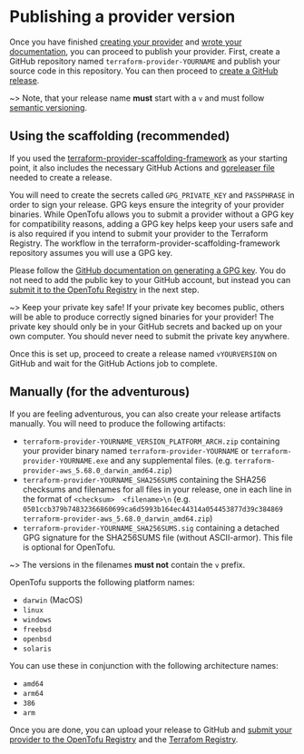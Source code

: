 # Publishing a provider version

Once you have finished [creating your provider](/docs/providers/creating) and [wrote your documentation](/docs/providers/docs), you can proceed to publish your provider. First, create a GitHub repository named `terraform-provider-YOURNAME` and publish your source code in this repository. You can then proceed to [create a GitHub release](https://docs.github.com/en/repositories/releasing-projects-on-github/managing-releases-in-a-repository).

~> Note, that your release name **must** start with a `v` and must follow [semantic versioning](https://semver.org/).

## Using the scaffolding (recommended)

If you used the [terraform-provider-scaffolding-framework](https://github.com/hashicorp/terraform-provider-scaffolding-framework) as your starting point, it also includes the necessary GitHub Actions and [goreleaser file](https://github.com/hashicorp/terraform-provider-scaffolding-framework/blob/main/.goreleaser.yml) needed to create a release.

You will need to create the secrets called `GPG_PRIVATE_KEY` and `PASSPHRASE` in order to sign your release. GPG keys ensure the integrity of your provider binaries. While OpenTofu allows you to submit a provider without a GPG key for compatibility reasons, adding a GPG key helps keep your users safe and is also required if you intend to submit your provider to the Terraform Registry. The workflow in the terraform-provider-scaffolding-framework repository assumes you will use a GPG key.

Please follow the [GitHub documentation on generating a GPG key](https://docs.github.com/en/authentication/managing-commit-signature-verification/generating-a-new-gpg-key). You do not need to add the public key to your GitHub account, but instead you can [submit it to the OpenTofu Registry](/docs/providers/adding) in the next step.

~> Keep your private key safe! If your private key becomes public, others will be able to produce correctly signed binaries for your provider! The private key should only be in your GitHub secrets and backed up on your own computer. You should never need to submit the private key anywhere.

Once this is set up, proceed to create a release named `vYOURVERSION` on GitHub and wait for the GitHub Actions job to complete.

## Manually (for the adventurous)

If you are feeling adventurous, you can also create your release artifacts manually. You will need to produce the following artifacts:

- `terraform-provider-YOURNAME_VERSION_PLATFORM_ARCH.zip` containing your provider binary named `terraform-provider-YOURNAME` or `terraform-provider-YOURNAME.exe` and any supplemental files. (e.g. `terraform-provider-aws_5.68.0_darwin_amd64.zip`)
- `terraform-provider-YOURNAME_SHA256SUMS` containing the SHA256 checksums and filenames for all files in your release, one in each line in the format of `<checksum>  <filename>\n` (e.g. `0501ccb379b74832366860699ca6d5993b164ec44314a054453877d39c384869  terraform-provider-aws_5.68.0_darwin_amd64.zip`)
- `terraform-provider-YOURNAME_SHA256SUMS.sig` containing a detached GPG signature for the SHA256SUMS file (without ASCII-armor). This file is optional for OpenTofu.

~> The versions in the filenames **must not** contain the `v` prefix.

OpenTofu supports the following platform names:

- `darwin` (MacOS)
- `linux`
- `windows`
- `freebsd`
- `openbsd`
- `solaris`

You can use these in conjunction with the following architecture names:

- `amd64`
- `arm64`
- `386`
- `arm`

Once you are done, you can upload your release to GitHub and [submit your provider to the OpenTofu Registry](/docs/providers/adding) and the [Terrafom Registry](https://developer.hashicorp.com/terraform/registry/providers/publishing).
